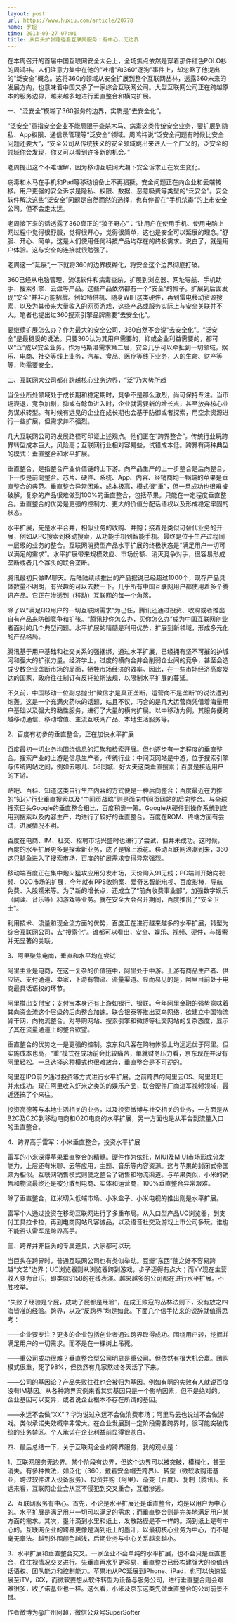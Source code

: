 ```yaml
---
layout: post
url: https://www.huxiu.com/article/20778
name: 罗超
time: 2013-09-27 07:01
title: 从巨头扩张路径看互联网服务：有中心，无边界
---
```

在本周召开的首届中国互联网安全大会上，全场焦点依然是穿着那件红色POLO衫的周鸿祎。人们注意力集中在他的“吐槽”和360“逐狗”事件上，却忽略了他提出的“泛安全”概念。这将360的领域从安全扩展到整个互联网丛林，透露360未来的发展方向，也意味着中国又多了一家综合互联网公司。大型互联网公司正在跨越原本的服务边界，越来越多地进行垂直整合和横向扩展。

一、“泛安全”模糊了360服务的边界，实质是“去安全化”。

“泛安全”意指安全企业不能局限于查杀木马、病毒这类传统安全业务，要扩展到隐私、App权限、通信录管理等“泛安全”领域。周鸿祎说“泛安全问题有时候比安全问题还要大”，“安全公司从传统狭义的安全领域跳出来进入一个广义的，泛安全的领域你会发现，你又可以看到许多新的机会。”

老周提出这个不难理解，因为移动互联网大潮下安全诉求正在发生变化。

病毒和木马在手机和Pad等移动设备上不再猖獗。安全问题正在向企业和云端转移。用户更强的安全诉求是隐私、权限、数据、恶意吸费等类型的“泛安全”。安全软件解决这些“泛安全”问题是自然而然的选择，也有停留在“手机杀毒”的上市安全公司，但不会走太远。

老周接下来的话透露了360真正的“狼子野心”：“让用户在使用手机、使用电脑上网过程中觉得很舒服，觉得很开心，觉得很简单，这也是安全可以延展的理念。”舒服、开心、简单，这是人们使用任何科技产品均存在的终极需求。说白了，就是用户体验。这与安全的连接就很勉强了。

老周这一“延展”,一下就将360的边界模糊化，将安全这个边界彻底打破。

360已经从电脑管理、流氓软件和病毒查杀，扩展到浏览器、网址导航、手机助手、搜索引擎、云盘等产品。这些产品依然都有一个“安全”的帽子。扩展到后面发现“安全”并非万能招牌。例如特供机、随身WIFI这类硬件，再到雷电移动资源搜索，以及为其带来大量收入的网页游戏，这些产品或服务实际上与安全关联并不大。笔者也提出过360搜索引擎品牌需要“去安全化”。

要继续扩展怎么办？作为最大的安全公司，360自然不会说“去安全化”。“泛安全”是最稳妥的说法。只要360认为其用户需要的，抑或企业利益需要的，都可以“泛”成以安全业务。作为马斯洛需求第二层，安全几乎可以牵扯到一切领域，娱乐、电商、社交等线上业务，汽车、食品、医疗等线下业务，人的生命、财产等等，均需要安全。

二、互联网大公司都在跨越核心业务边界，“泛”乃大势所趋

当企业所处领域处于成长期和稳定期时，竞争不是那么激烈，尚可保持专注。当市场衰退，竞争加剧，抑或有鲶鱼进入时，企业就需要新的增长点，甚至放弃核心业务谋求转型。有时候有远见的企业在成长期也会基于防御或者探索，用空余资源进行一些扩展，但需求并不强烈。

几大互联网公司的发展路径可印证上述观点。他们正在“跨界整合”。传统行业玩跨界转型成本巨大，风险高；互联网行业相对容易些，试错成本低。跨界有两种典型的模式：垂直整合和水平扩展。

垂直整合，是指整合产业价值链的上下游。向产品生产的上一步整合是后向整合，下一步是前向整合。芯片、硬件、系统、App、内容、经销商均一锅端的苹果是垂直整合的典范。垂直整合异常困难，成本极高，模式很“重”，但一旦成功也很难被破解。复杂的产品很难做到100%的垂直整合，包括苹果。只能在一定程度垂直整合。垂直整合的优势是更强的控制力、更大的价值分配话语权以及形成稳定牢固的状态。

水平扩展，先是水平合并，相似业务的收购、并购；接着是类似可替代业务的开展，例如从PC搜索到移动搜索，从功能手机到智能手机。最终是位于生产过程同一层级的业务的整合。互联网消费型产品水平扩展的终极状态是“满足用户一切可以满足的需求”。水平扩展带来规模效应、市场份额、消灭竞争对手，很容易形成垄断或者几个寡头的联合垄断。

腾讯最初只做IM聊天。后陆陆续续推出的产品据说已经超过1000个，现存产品具体数量不明朗，有兴趣的可以去数一下。几乎所有中国互联网用户都使用着多个腾讯产品。它正在渗透到（移动）互联网的每一个角落。

除了以“满足QQ用户的一切互联网需求”为己任，腾讯还通过投资、收购或者推出自有产品来防御竞争和扩张。“腾讯抄你怎么办，买你怎么办”成为中国互联网创业者面对的几个典型问题。水平扩展的精髓是利用优势，扩展到新领域，形成多元化的产品格局。

腾讯基于用户基础和社交关系的强捆绑，通过水平扩展，已经拥有坚不可摧的护城河和强大的扩张力量。经济学上，过度的横向合并会削弱企业间的竞争，甚至会造成少数企业垄断市场的局面，牺牲市场经济的效率。因此，在一些市场经济高度发达的国家，政府往往制订有反托拉斯法规，以限制水平扩展的蔓延。

不久前，中国移动一位副总抛出“微信才是真正垄断，运营商不是垄断”的说法遭到炮轰。这是一个充满火药味的话题，姑且不议，巧合的是几大运营商凭借着海量用户基础以及强大的黏性服务，进行了大量的横向扩展。以中移动为例，其服务便跨越移动通信、移动增值、主流互联网产品、本地生活服务等。

2、百度有初步的垂直整合，正在加快水平扩展

百度最初一切业务均围绕信息的汇聚和检索开展。但也逐步有一定程度的垂直整合。搜索产业的上游是信息生产者，传统行业；中间页网站是中游，位于搜索引擎与传统网站之间，例如去哪儿、58同城、好大夫这类垂直搜索；百度是接近用户的下游。

贴吧、百科、知道这类自行生产内容的方式便是一种后向整合；百度最近在力推的“知心”行业垂直搜索以及“中间页战略”则是面向中间页网站的后向整合。与全球搜索巨头Google的垂直整合相比，百度稍逊一筹。Google从硬件到操作系统到应用到搜索以及内容生产，均进行了较好的垂直整合。百度在ROM、终端方面有尝试，进展情况不明。

百度在电商、IM、社交、招聘市场兴盛时也进行了尝试，但并未成功。这时候，百度的水平扩展更多是探索新业务，成了是锦上添花。移动互联网浪潮到来，360这只鲶鱼进入了搜索市场，百度的扩展需求变得异常强烈。

移动端百度正在集中炮火猛攻应用分发市场，天价购入91无线；PC端则开始向视频、O2O市场的扩展，今年就有PPS收购案、爱奇艺智能电视、百度影棒，导航免费、入股糯米等。为了新的增长点，还成立了“前向收费事业部”，加强数字娱乐（阅读、音乐等）和游戏等业务。就在安全大会召开期间，百度推出了“安全卫士”。

利用技术、流量和现金流方面的优势，百度正在进行越来越多的水平扩展，转型为综合互联网公司，去“搜索化”。谁都可以看出，安全、娱乐、视频、硬件，与搜索并无显著的关联。

3、阿里聚焦电商，垂直和水平均在尝试

阿里主业是电商，在这一复杂的价值链中，阿里处于中游。上游有商品生产者、供应链、支付通道、卖家，下游有物流、流量渠道。显而易见的是，阿里目前处于电商最具话语权的环节。

阿里推出支付宝；支付宝本身还有上游如银行、银联。今年阿里金融的强势意味着其向资金流这个层级的后向整合加速。联合银泰等推出菜鸟网络，欲建立中国物流骨干网，向物流整合。对导购网站、搜索引擎和微博等社交网站的复杂态度，显示了其在流量通道上的整合欲望。

垂直整合的优势之一是更强的控制。京东和凡客在购物体验上均远远优于阿里。但实施成本也高，“重”模式在成功前会比较痛苦，单就财务压力看，京东现在并没有阿里轻松。一旦选择这种模式也很难放弃，垂直整合是不可逆的。

阿里在IPO前夕通过投资等方式进行水平扩展。之前跨界的阿里云OS、阿里旺旺并未成功。现在阿里收入虾米之类的的娱乐产品，联合硬件厂商进军视频领域，最近还搞了个来往。

投资高德等与本地生活相关的业务，以及投资微博与社交相关的业务，一方面是从B2C及C2C到移动电商和O2O电商的水平扩展，另一方面也是从平台到流量入口的垂直整合。

4、跨界高手雷军：小米垂直整合，投资水平扩展

雷军的小米深得苹果垂直整合的精髓。硬件作为依托，MIUI及MIUI市场形成分发能力，上层还有米聊、云等应用，主题、音乐等内容资源。这与苹果的封闭式帝国颇为相似。互联网销售模式则使之整合了销售和物流渠道。与苹果类似，小米的销售和物流最终还是被分散到电商、实体和运营商，100%垂直整合异常艰难。

除了垂直整合，红米切入低端市场、小米盒子、小米电视的推出则是水平扩展。

雷军个人通过投资在移动互联网进行了多重布局。从入口型产品UC浏览器，到支付工具拉卡拉，再到电商网站凡客诚品，以及语音社交及游戏上市公司多玩。谁也不能否认雷军是跨界高手。

三、跨界并非巨头的专属道具，大家都可以玩

当巨头在跨界时，普通互联网公司也有类似举动。豆瓣“东西”使之好不容易跨越“文艺”边界；UC浏览器则从浏览器跨到游戏，步子迈得有点大；而YY现在主营收入变为音乐，即类似9158的在线表演。越来越多的公司都在进行水平扩展。不胜枚举。

“失败了经验是个屁，成功了屁都是经验”，在成王败寇的丛林法则下，没有放之四海皆准的经验。跨界，以及“反跨界”均是如此。下面几个信手拈来的说辞就值得思考：

——企业要专注？更多的企业包括创业者通过跨界取得成功。围绕用户转，挖掘并满足用户的一切需求。而不是在一棵树上吊死。

——重公司成功很难？垂直整合型公司明显是重公司。但依然有很大机会赢。团购模式很重，死了98%，但依然有几家熬过冬天活了下来。

——公司的基因论？产品失败往往也会被归为基因。例如有啊的失败有人就说百度没有IM基因。从各种跨界案例来看其实基因只是一个影响因素，但不是绝对的。企业基因可以变异，或者说企业根本不存在所谓的基因。

——永远不会做“XX”？华为说过永远不会做消费市场；阿里马云也说过不会做游戏。类似承诺失效概率非常大。在企业发展到一定阶段需要跨界时，很可能突破传统的业务禁区。个人承诺在企业利益前显得很苍白。

四、最后总结一下，关于互联网企业的跨界服务，我的观点是：

1、互联网服务无边界。某个阶段有边界，但这个边界可以被突破，模糊化，甚至消失。有多种做法，如泛化（360，戴着安全帽去跨界）、转型（微软收购诺基亚，跨过软件进入设备服务）、投资并购（阿里）、渐变（百度）、复制（腾讯）。长远来看，互联网企业会从互不侵犯到交叉重合，互相渗透。

2、互联网服务有中心。首先，不论是水平扩展还是垂直整合，均是以用户为中心的。水平扩展是满足用户一切可以满足的需求；而垂直整合则是完美地满足用户某方面的需求。其次，墨汁滴到水里和纸上，发散路径是不一样的。滴到纸上是有中心的。互联网企业的跨界更像是滴到纸上的墨汁，以最初核心业务为中心，而不是毫无章法。越到外围颜色越浅，后期业务与中心关系越来越小。

3、水平扩展和垂直整合交叉。一家企业不会单纯的水平扩展，也不会只是垂直整合，往往视情况交叉进行。先垂直再水平更容易，垂直整合已经构建强大的价值链话语权、团队能力和控制能力。苹果地从PC延展到iPhone、iPad，也可以快速延展至iTV，iXX，而微软要想从软件转型为设备与服务公司，进行垂直整合则会艰难很多，收了诺基亚也一样。这么看，小米及京东这类先做垂直整合的公司前景不错。

作者微博为@广州阿超，微信公众号SuperSofter

